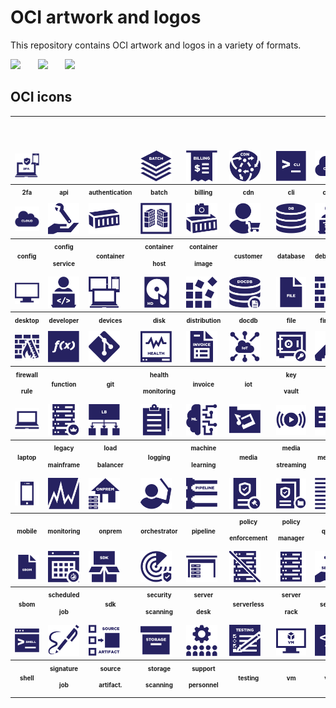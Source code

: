 # OCI artwork and logos

This repository contains OCI artwork and logos in a variety of formats.

<img src="/oci/horizontal/color/oci-horizontal-color.png" width="250">      &nbsp;  &nbsp;  &nbsp; <img src="/oci/stacked/color/oci-stacked-color.png" width="65">   &nbsp;  &nbsp;  &nbsp; <img src="/oci/icon/color/oci-icon-color.png" width="80">



## OCI icons

<table>
<tr>
	<td style="padding-top:10%;"><img src="icons/oci_icon_2fa.svg" style="text-align:center" width="50" padding="10%"></td>
        <td style="padding-top:10%;padding-left:20%;"><img src="icons/oci_icon_api.svg" img align="center" width="50"></td>
        <td style="padding-top:10%;padding-left:20%;"><img src="icons/oci_icon_authentication.svg" img align="center" width="50"></td>
        <td style="padding-top:10%;"><img src="icons/oci_icon_batch.svg" img align="center" width="50"></td>
        <td style="padding-top:10%;"><img src="icons/oci_icon_billing.svg" img align="center" width="50"></td>
        <td style="padding-top:10%;"><img src="icons/oci_icon_cdn.svg" img align="center" width="50"></td>
        <td style="padding-top:10%;"><img src="icons/oci_icon_cli.svg" img align="center" width="50"></td>
        <td style="padding-top:10%;"><img src="icons/oci_icon_cloud.svg" img align="center" width="50"></td>
 	    </tr>
 	<tr>
	<th style="width:10%"><sub><sup>2fa</sup></sub></th>
        <th style="width:10%"><sub><sup>api</sup></sub></th>
        <th style="width:10%"><sub><sup>authentication</sup></sub></th>
        <th style="width:10%"><sub><sup>batch</sup></sub></th>
        <th style="width:10%"><sub><sup>billing</sup></sub></th>
        <th style="width:10%"><sub><sup>cdn</sup></sub></th>
  	<th style="width:10%"><sub><sup>cli</sup></sub></th>
        <th style="width:10%"><sub><sup>cloud</sup></sub></th>	
    </tr>
           <tr>
	<td><img src="icons/oci_icon_cloud.svg" width="50"></td>
        <td><img src="icons/oci_icon_configservice.svg" width="50"></td>
        <td><img src="icons/oci_icon_container.svg" width="50"></td>
        <td><img src="icons/oci_icon_containerhost.svg" width="50"></td>
        <td><img src="icons/oci_icon_containerimage.svg" width="50"></td>
        <td><img src="icons/oci_icon_customer.svg" width="50"></td>
        <td><img src="icons/oci_icon_database.svg" width="50"></td>
        <td><img src="icons/oci_icon_debugging.svg" width="50"></td>
   </tr>
<tr>
	<th style="width:10%"><sub><sup>config</sup></sub></th>
        <th style="width:10%"><sub><sup>config<p>service</sup></sub></th>
        <th><sub><sup>container</sup></sub></th>
        <th><sub><sup>container<p>host</sup></sub></th>
        <th><sub><sup>container<p>image</sup></sub></th>
        <th><sub><sup>customer</sup></sub></th>
        <th><sub><sup>database</sup></sub></th>
        <th><sub><sup>debugging</sup></sub></th>
    </tr>
        <tr>
	<td><img src="icons/oci_icon_desktop.svg" width="50"></td>
        <td><img src="icons/oci_icon_developer.svg" width="50"></td>
 	<td><img src="icons/oci_icon_devices.svg" width="50"></td>
        <td><img src="icons/oci_icon_disk.svg" width="50"></td>
	<td><img src="icons/oci_icon_distribution.svg" width="50"></td>
        <td><img src="icons/oci_icon_docdb.svg" width="50"></td>
 	<td><img src="icons/oci_icon_file.svg" width="50"></td>
        <td><img src="icons/oci_icon_firewall.svg" width="50"></td>
    </tr>
<tr>
	<th><sub><sup>desktop</sup></sub></th>
        <th><sub><sup>developer</sup></sub></th>
	<th><sub><sup>devices</sup></sub></th>
        <th><sub><sup>disk</sup></sub></th>
	<th><sub><sup>distribution</sup></sub></th>
        <th><sub><sup>docdb</sup></sub></th>
	<th><sub><sup>file</sup></sub></th>
        <th><sub><sup>firewall</sup></sub></th>
    </tr>
        <tr>
	<td><img src="icons/oci_icon_firewallrule.svg" width="50"></td>
        <td><img src="icons/oci_icon_function.svg" width="50"></td>
 	<td><img src="icons/oci_icon_git.svg" width="50"></td>
        <td><img src="icons/oci_icon_healthmonitoring.svg" width="50"></td>
	<td><img src="icons/oci_icon_invoice.svg" width="50"></td>
        <td><img src="icons/oci_icon_iot.svg" width="50"></td>
 	<td><img src="icons/oci_icon_key vault.svg" width="50"></td>
        <td><img src="icons/oci_icon_key.svg" width="50"></td>
    </tr>
<tr>
	<th><sub><sup>firewall<p>rule</sup></sub></th>
        <th><sub><sup>function</sup></sub></th>
	<th><sub><sup>git</sup></sub></th>
        <th><sub><sup>health<p>monitoring</sup></sub></th>
	<th><sub><sup>invoice</sup></sub></th>
        <th><sub><sup>iot</sup></sub></th>
	<th><sub><sup>key<p>vault</sup></sub></th>
        <th><sub><sup>key</sup></sub></th>
    </tr>
        <tr>
	<td><img src="icons/oci_icon_laptop.svg" width="50"></td>
        <td><img src="icons/oci_icon_legacymainframe.svg" width="50"></td>
 	<td><img src="icons/oci_icon_loadbalancer.svg" width="50"></td>
        <td><img src="icons/oci_icon_logging.svg" width="50"></td>
	<td><img src="icons/oci_icon_machinelearning.svg" width="50"></td>
        <td><img src="icons/oci_icon_media.svg" width="50"></td>
 	<td><img src="icons/oci_icon_mediastreaming.svg" width="50"></td>
        <td><img src="icons/oci_icon_message.svg" width="50"></td>
    </tr>
<tr>
	<th><sub><sup>laptop</sup></sub></th>
        <th><sub><sup>legacy<p>mainframe</sup></sub></th>
	<th><sub><sup>load<p>balancer</sup></sub></th>
        <th><sub><sup>logging</sup></sub></th>
	<th><sub><sup>machine<p>learning</sup></sub></th>
        <th><sub><sup>media</sup></sub></th>
	<th><sub><sup>media<p>streaming</sup></sub></th>
        <th><sub><sup>message</sup></sub></th>
    </tr>
        <tr>
	<td><img src="icons/oci_icon_mobile.svg" width="50"></td>
        <td><img src="icons/oci_icon_monitoring.svg" width="50"></td>
 	<td><img src="icons/oci_icon_onprem.svg" width="50"></td>
        <td><img src="icons/oci_icon_orchestrator.svg" width="50"></td>
	<td><img src="icons/oci_icon_pipeline.svg" width="50"></td>
        <td><img src="icons/oci_icon_policyenforcement.svg" width="50"></td>
 	<td><img src="icons/oci_icon_policymanager.svg" width="50"></td>
        <td><img src="icons/oci_icon_queue.svg" width="50"></td>
    </tr>
<tr>
	<th><sub><sup>mobile</sup></sub></th>
        <th><sub><sup>monitoring</sup></sub></th>
	<th><sub><sup>onprem</sup></sub></th>
        <th><sub><sup>orchestrator</sup></sub></th>
	<th><sub><sup>pipeline</sup></sub></th>
        <th><sub><sup>policy<p>enforcement</sup></sub></th>
	<th><sub><sup>policy<p>manager</sup></sub></th>
        <th><sub><sup>queue</sup></sub></th>
    </tr>
        <tr>
	<td><img src="icons/oci_icon_sbom.svg" width="50"></td>
        <td><img src="icons/oci_icon_scheduledjob.svg" width="50"></td>
 	<td><img src="icons/oci_icon_sdk.svg" width="50"></td>
        <td><img src="icons/oci_icon_securityscanning.svg" width="50"></td>
	<td><img src="icons/oci_icon_serverdesk.svg" width="50"></td>
        <td><img src="icons/oci_icon_serverless.svg" width="50"></td>
 	<td><img src="icons/oci_icon_serverrack.svg" width="50"></td>
        <td><img src="icons/oci_icon_service.svg" width="50"></td>
    </tr>
<tr>
	<th><sub><sup>sbom</sup></sub></th>
        <th><sub><sup>scheduled<p>job</sup></sub></th>
	<th><sub><sup>sdk</sup></sub></th>
        <th><sub><sup>security<p>scanning</sup></sub></th>
	<th><sub><sup>server<p>desk</sup></sub></th>
        <th><sub><sup>serverless</sup></sub></th>
	<th><sub><sup>server<p>rack</sup></sub></th>
        <th><sub><sup>service</sup></sub></th>
    </tr>
        <tr>
	<td><img src="icons/oci_icon_shell.svg" width="50"></td>
        <td><img src="icons/oci_icon_signature.svg" width="50"></td>
 	<td><img src="icons/oci_icon_sourceartifact.svg" width="50"></td>
        <td><img src="icons/oci_icon_storage.svg" width="50"></td>
	<td><img src="icons/oci_icon_supportpersonnel.svg" width="50"></td>
        <td><img src="icons/oci_icon_testing.svg" width="50"></td>
 	<td><img src="icons/oci_icon_vm.svg" width="50"></td>
        <td><img src="icons/oci_icon_vnet.svg" width="50"></td>
    </tr>
<tr>
	<th><sub><sup>shell</sup></sub></th>
        <th><sub><sup>signature<p>job</sup></sub></th>
	<th><sub><sup>source<p>artifact.</sup></sub></th>
        <th><sub><sup>storage<p>scanning</sup></sub></th>
	<th><sub><sup>support<p>personnel</sup></sub></th>
        <th><sub><sup>testing</sup></sub></th>
	<th><sub><sup>vm</sup></sub></th>
        <th><sub><sup>vnet</sup></sub></th>
    </tr>
</table>
